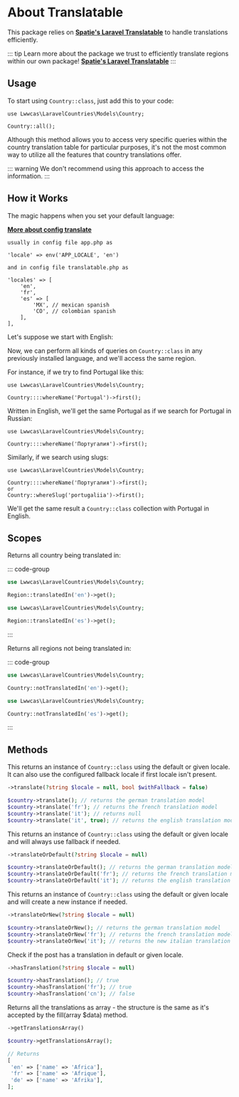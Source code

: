 # About Translatable

This package relies on **[Spatie's Laravel Translatable](https://github.com/spatie/laravel-translatable)** to handle translations efficiently.

::: tip
Learn more about the package we trust to efficiently translate regions within our own package!
**[Spatie's Laravel Translatable](/introduction/available-languages.html#required-dependencies)**
:::

## Usage

To start using `Country::class`, just add this to your code:

```php{1}
use Lwwcas\LaravelCountries\Models\Country;

Country::all();

```

Although this method allows you to access very specific queries within the country translation table for particular purposes, it's not the most common way to utilize all the features that country translations offer.

::: warning
We don't recommend using this approach to access the information.
:::

## How it Works

The magic happens when you set your default language:

**[More about config translate](/introduction/available-languages.html#configuration)**

```config.php
usually in config file app.php as

'locale' => env('APP_LOCALE', 'en')

and in config file translatable.php as

'locales' => [
    'en',
    'fr',
    'es' => [
        'MX', // mexican spanish
        'CO', // colombian spanish
    ],
],

```

Let's suppose we start with English:

Now, we can perform all kinds of queries on `Country::class` in any previously installed language, and we'll access the same region.

For instance, if we try to find Portugal like this:

```php{3}
use Lwwcas\LaravelCountries\Models\Country;

Country::::whereName('Portugal')->first();
```

Written in English, we'll get the same Portugal as if we search for Portugal in Russian:

```php{3}
use Lwwcas\LaravelCountries\Models\Country;

Country::::whereName('Португалия')->first();
```

Similarly, if we search using slugs:

```php{3,5}
use Lwwcas\LaravelCountries\Models\Country;

Country::::whereName('Португалия')->first();
or
Country::whereSlug('portugaliia')->first();
```

We'll get the same result a `Country::class` collection with Portugal in English.

## Scopes

Returns all country being translated in:

::: code-group

```php [english]
use Lwwcas\LaravelCountries\Models\Country;

Region::translatedIn('en')->get();

```

```php [spanish]
use Lwwcas\LaravelCountries\Models\Country;

Region::translatedIn('es')->get();

```

:::

Returns all regions not being translated in:

::: code-group

```php [english]
use Lwwcas\LaravelCountries\Models\Country;

Country::notTranslatedIn('en')->get();

```

```php [spanish]
use Lwwcas\LaravelCountries\Models\Country;

Country::notTranslatedIn('es')->get();

```

:::

## Methods

This returns an instance of `Country::class` using the default or given locale. It can also use the configured fallback locale if first locale isn't present.

```php
->translate(?string $locale = null, bool $withFallback = false)
```

```php
$country->translate(); // returns the german translation model
$country->translate('fr'); // returns the french translation model
$country->translate('it'); // returns null
$country->translate('it', true); // returns the english translation model
```

This returns an instance of `Country::class` using the default or given locale and will always use fallback if needed.

```php
->translateOrDefault(?string $locale = null)
```

```php
$country->translateOrDefault(); // returns the german translation model
$country->translateOrDefault('fr'); // returns the french translation model
$country->translateOrDefault('it'); // returns the english translation model
```

This returns an instance of `Country::class` using the default or given locale and will create a new instance if needed.

```php
->translateOrNew(?string $locale = null)
```

```php
$country->translateOrNew(); // returns the german translation model
$country->translateOrNew('fr'); // returns the french translation model
$country->translateOrNew('it'); // returns the new italian translation model
```

Check if the post has a translation in default or given locale.

```php
->hasTranslation(?string $locale = null)
```

```php
$country->hasTranslation(); // true
$country->hasTranslation('fr'); // true
$country->hasTranslation('cn'); // false
```

Returns all the translations as array - the structure is the same as it's accepted by the fill(array $data) method.

```php
->getTranslationsArray()
```

```php
$country->getTranslationsArray();

// Returns
[
 'en' => ['name' => 'Africa'],
 'fr' => ['name' => 'Afrique'],
 'de' => ['name' => 'Afrika'],
];
```
